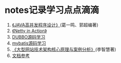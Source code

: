 notes记录学习点点滴滴
=================
1. [《JAVA高并发程序设计》](note1/JAVA高并发程序设计.md)(葛一鸣、郭超编著)
2. [《Netty in Action》](note2/Netty%20in%20Action.md)
3. [DUBBO源码学习](note3/DUBBO源码学习.md)
4. [mybatis源码学习](note4/mybatis源码学习.md)
5. [《大型网站技术架构核心原理与案例分析》](note5/大型网站技术架构核心原理与案例分析.md)(李智慧著)
6. [文档参考](doc.md)